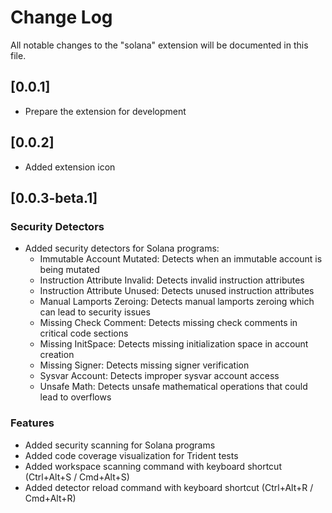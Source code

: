 # Change Log

All notable changes to the "solana" extension will be documented in this file.

## [0.0.1]

- Prepare the extension for development

## [0.0.2]

- Added extension icon

## [0.0.3-beta.1]

### Security Detectors

- Added security detectors for Solana programs:
  - Immutable Account Mutated: Detects when an immutable account is being mutated
  - Instruction Attribute Invalid: Detects invalid instruction attributes
  - Instruction Attribute Unused: Detects unused instruction attributes
  - Manual Lamports Zeroing: Detects manual lamports zeroing which can lead to security issues
  - Missing Check Comment: Detects missing check comments in critical code sections
  - Missing InitSpace: Detects missing initialization space in account creation
  - Missing Signer: Detects missing signer verification
  - Sysvar Account: Detects improper sysvar account access
  - Unsafe Math: Detects unsafe mathematical operations that could lead to overflows

### Features

- Added security scanning for Solana programs
- Added code coverage visualization for Trident tests
- Added workspace scanning command with keyboard shortcut (Ctrl+Alt+S / Cmd+Alt+S)
- Added detector reload command with keyboard shortcut (Ctrl+Alt+R / Cmd+Alt+R)
